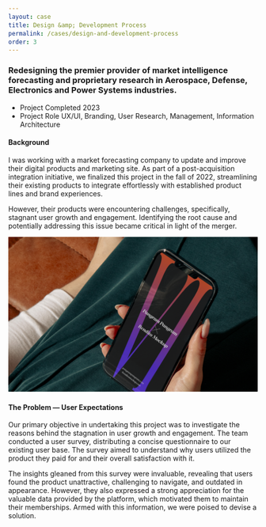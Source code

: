 ```yaml
---
layout: case
title: Design &amp; Development Process
permalink: /cases/design-and-development-process
order: 3
---
```


<div class="readingcontainer">
<h3>Redesigning the premier provider of market intelligence forecasting and proprietary research in Aerospace, Defense, Electronics and Power Systems industries.</h3>

<ul>
	<li>Project Completed <span>2023</span></li>
	<li>Project Role <span>UX/UI, Branding, User Research, Management, Information Architecture</span></li>
</ul>

<h4>Background</h4>
<p>I was working with a market forecasting company to update and improve their digital products and marketing site. As part of a post-acquisition integration initiative, we finalized this project in the fall of 2022, streamlining their existing products to integrate effortlessly with established product lines and brand experiences.</p>
<p>However, their products were encountering challenges, specifically, stagnant user growth and engagement.  Identifying the root cause and potentially addressing this issue became critical in light of the merger. </p>
<img src="../assets/images/bg-cs03.png" />
<h4>The Problem — User Expectations</h4>
<p>Our primary objective in undertaking this project was to investigate the reasons behind the stagnation in user growth and engagement. The team conducted a user survey, distributing a concise questionnaire to our existing  user base. The survey aimed to understand why users utilized the product they paid for and their overall satisfaction with it. </p>
<p>The insights gleaned from this survey were invaluable, revealing that users found the product unattractive, challenging to navigate, and outdated in appearance. However, they also expressed a strong appreciation for the valuable data provided by the platform, which motivated them to maintain their memberships. Armed with this information, we were poised to devise a solution.</p>
<p></p>
</div>


